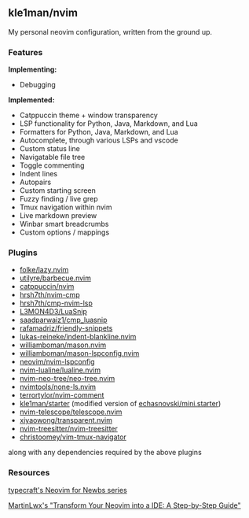 ## kle1man/nvim

My personal neovim configuration, written from the ground up.

### Features

**Implementing:**

- Debugging

**Implemented:**

- Catppuccin theme + window transparency
- LSP functionality for Python, Java, Markdown, and Lua
- Formatters for Python, Java, Markdown, and Lua
- Autocomplete, through various LSPs and vscode
- Custom status line
- Navigatable file tree
- Toggle commenting
- Indent lines
- Autopairs
- Custom starting screen
- Fuzzy finding / live grep
- Tmux navigation within nvim
- Live markdown preview
- Winbar smart breadcrumbs
- Custom options / mappings

### Plugins

- [folke/lazy.nvim](https://github.com/folke/lazy.nvim#-plugin-spec)
- [utilyre/barbecue.nvim](https://github.com/utilyre/barbecue.nvim)
- [catppuccin/nvim](https://github.com/catppuccin/nvim)
- [hrsh7th/nvim-cmp](https://github.com/hrsh7th/nvim-cmp)
- [hrsh7th/cmp-nvim-lsp](https://github.com/hrsh7th/cmp-nvim-lsp)
- [L3MON4D3/LuaSnip](https://github.com/L3MON4D3/LuaSnip)
- [saadparwaiz1/cmp_luasnip](https://github.com/saadparwaiz1/cmp_luasnip)
- [rafamadriz/friendly-snippets](https://github.com/rafamadriz/friendly-snippets)
- [lukas-reineke/indent-blankline.nvim](https://github.com/lukas-reineke/indent-blankline.nvim)
- [williamboman/mason.nvim](https://github.com/williamboman/mason.nvim)
- [williamboman/mason-lspconfig.nvim](https://github.com/williamboman/mason-lspconfig.nvim)
- [neovim/nvim-lspconfig](https://github.com/neovim/nvim-lspconfig)
- [nvim-lualine/lualine.nvim](https://github.com/nvim-lualine/lualine.nvim)
- [nvim-neo-tree/neo-tree.nvim](https://github.com/nvim-neo-tree/neo-tree.nvim)
- [nvimtools/none-ls.nvim](https://github.com/nvimtools/none-ls.nvim)
- [terrortylor/nvim-comment](https://github.com/terrortylor/nvim-comment)
- [kle1man/starter](https://github.com/kle1man/nvim/blob/846a79eeeeb4d0ef9d4271df195aa88e85146d23/custom/starter/starter.lua) (modified version of [echasnovski/mini.starter](https://github.com/echasnovski/mini.nvim/blob/b7403ad0c2a4dab777244171ca1b7e8c89696584/lua/mini/starter.lua))
- [nvim-telescope/telescope.nvim](https://github.com/nvim-telescope/telescope.nvim?tab=readme-ov-file#getting-started)
- [xiyaowong/transparent.nvim](https://github.com/xiyaowong/transparent.nvim)
- [nvim-treesitter/nvim-treesitter](https://github.com/nvim-treesitter/nvim-treesitter)
- [christoomey/vim-tmux-navigator](https://github.com/christoomey/vim-tmux-navigator)

along with any dependencies required by the above plugins

### Resources

[typecraft's Neovim for Newbs series](https://youtube.com/playlist?list=PLsz00TDipIffreIaUNk64KxTIkQaGguqn&si=lO29X1QNw30iseW0)

[MartinLwx's "Transform Your Neovim into a IDE: A Step-by-Step Guide"](https://martinlwx.github.io/en/config-neovim-from-scratch/)
